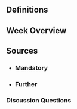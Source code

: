 ## Definitions


## Week Overview



## Sources
- ### Mandatory 
		
- ### Further 



### Discussion Questions